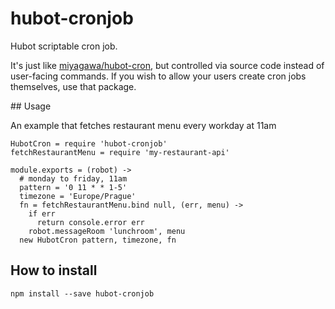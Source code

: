 # hubot-cronjob

Hubot scriptable cron job.

It's just like [miyagawa/hubot-cron](https://github.com/miyagawa/hubot-cron), but controlled via source code instead of user-facing commands. If you wish to allow your users create cron jobs themselves, use that package.

## Usage

An example that fetches restaurant menu every workday at 11am

    HubotCron = require 'hubot-cronjob'
    fetchRestaurantMenu = require 'my-restaurant-api'

    module.exports = (robot) ->
      # monday to friday, 11am
      pattern = '0 11 * * 1-5'
      timezone = 'Europe/Prague'
      fn = fetchRestaurantMenu.bind null, (err, menu) ->
        if err
          return console.error err
        robot.messageRoom 'lunchroom', menu
      new HubotCron pattern, timezone, fn

## How to install

    npm install --save hubot-cronjob
